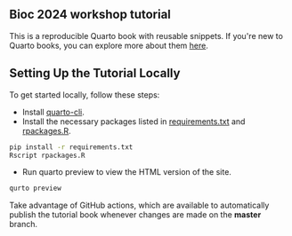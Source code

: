 ## Bioc 2024 workshop tutorial

This is a reproducible Quarto book with reusable snippets. If you're new to Quarto books, you can explore more about them [here](https://quarto.org/docs/books). 

## Setting Up the Tutorial Locally

To get started locally, follow these steps:

- Install [quarto-cli](https://quarto.org/docs/get-started/).
- Install the necessary packages listed in [requirements.txt](./requirements.txt) and [rpackages.R](rpackages.R).

```sh
pip install -r requirements.txt
Rscript rpackages.R
```

- Run quarto preview to view the HTML version of the site.

```sh
qurto preview
```

Take advantage of GitHub actions, which are available to automatically publish the tutorial book whenever changes are made on the **master** branch.